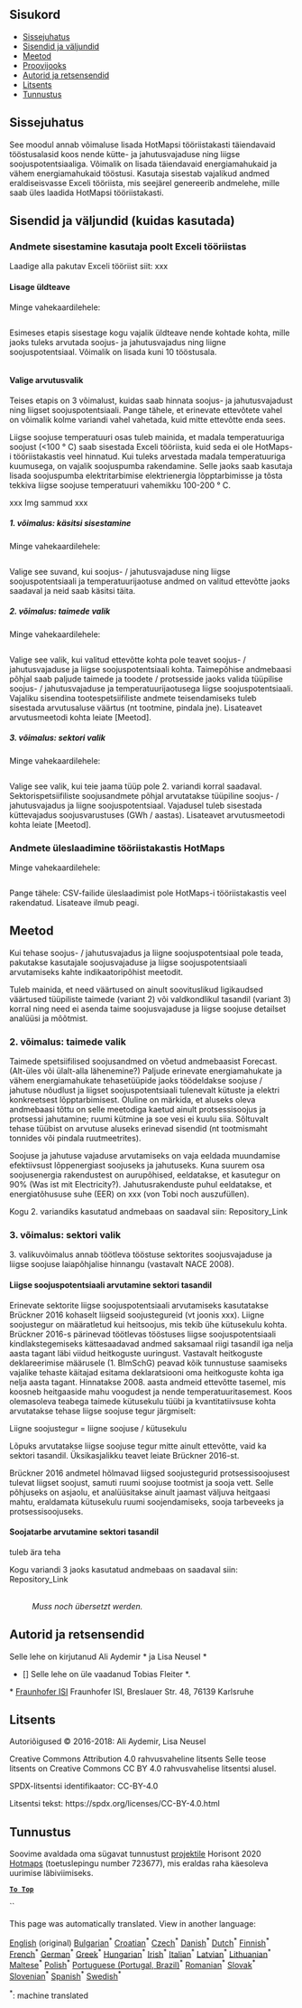 <h2> Sisukord </h2><ul><li> <a href="#introduction">Sissejuhatus</a> </li><li> <a href="#inputs-and-outputs">Sisendid ja väljundid</a> </li><li> <a href="#method">Meetod</a> </li><li> <a href="#sample-run">Proovijooks</a> </li><li> <a href="#authors-and-reviewers">Autorid ja retsensendid</a> </li><li> <a href="#license">Litsents</a> </li><li> <a href="#acknowledgement">Tunnustus</a> </li></ul><h2> Sissejuhatus </h2><p> See moodul annab võimaluse lisada HotMapsi tööriistakasti täiendavaid tööstusalasid koos nende kütte- ja jahutusvajaduse ning liigse soojuspotentsiaaliga. Võimalik on lisada täiendavaid energiamahukaid ja vähem energiamahukaid tööstusi. Kasutaja sisestab vajalikud andmed eraldiseisvasse Exceli tööriista, mis seejärel genereerib andmelehe, mille saab üles laadida HotMapsi tööriistakasti. </p><h2> Sisendid ja väljundid (kuidas kasutada) </h2><h3> Andmete sisestamine kasutaja poolt Exceli tööriistas </h3><p> Laadige alla pakutav Exceli tööriist siit: xxx </p><h4> Lisage üldteave </h4><p> Minge vahekaardilehele: <figure><img alt="" src="https://github.com/HotMaps/hotmaps_wiki/blob/master/Images/cm_add_industry_plant/General_information.PNG"/></figure></p><p> Esimeses etapis sisestage kogu vajalik üldteave nende kohtade kohta, mille jaoks tuleks arvutada soojus- ja jahutusvajadus ning liigne soojuspotentsiaal. Võimalik on lisada kuni 10 tööstusala. </p><figure><img alt="" src="https://github.com/HotMaps/hotmaps_wiki/blob/master/Images/cm_add_industry_plant/General_information_Box.PNG"/></figure><h4> Valige arvutusvalik </h4><p> Teises etapis on 3 võimalust, kuidas saab hinnata soojus- ja jahutusvajadust ning liigset soojuspotentsiaali. Pange tähele, et erinevate ettevõtete vahel on võimalik kolme variandi vahel vahetada, kuid mitte ettevõtte enda sees. </p><p> Liigse soojuse temperatuuri osas tuleb mainida, et madala temperatuuriga soojust (&lt;100 ° C) saab sisestada Exceli tööriista, kuid seda ei ole HotMaps-i tööriistakastis veel hinnatud. Kui tuleks arvestada madala temperatuuriga kuumusega, on vajalik soojuspumba rakendamine. Selle jaoks saab kasutaja lisada soojuspumba elektritarbimise elektrienergia lõpptarbimisse ja tõsta tekkiva liigse soojuse temperatuuri vahemikku 100-200 ° C. </p><p> xxx Img sammud xxx </p><h5> 1. võimalus: käsitsi sisestamine </h5><p> Minge vahekaardilehele: <figure><img alt="" src="https://github.com/HotMaps/hotmaps_wiki/blob/master/Images/cm_add_industry_plant/Option1.PNG"/></figure></p><p> Valige see suvand, kui soojus- / jahutusvajaduse ning liigse soojuspotentsiaali ja temperatuurijaotuse andmed on valitud ettevõtte jaoks saadaval ja neid saab käsitsi täita. </p><h5> 2. võimalus: taimede valik </h5><p> Minge vahekaardilehele: <figure><img alt="" src="https://github.com/HotMaps/hotmaps_wiki/blob/master/Images/cm_add_industry_plant/Option2.PNG"/></figure></p><p> Valige see valik, kui valitud ettevõtte kohta pole teavet soojus- / jahutusvajaduse ja liigse soojuspotentsiaali kohta. Taimepõhise andmebaasi põhjal saab paljude taimede ja toodete / protsesside jaoks valida tüüpilise soojus- / jahutusvajaduse ja temperatuurijaotusega liigse soojuspotentsiaali. Vajaliku sisendina tootespetsiifiliste andmete teisendamiseks tuleb sisestada arvutusaluse väärtus (nt tootmine, pindala jne). Lisateavet arvutusmeetodi kohta leiate [Meetod]. </p><h5> 3. võimalus: sektori valik </h5><p> Minge vahekaardilehele: <figure><img alt="" src="https://github.com/HotMaps/hotmaps_wiki/blob/master/Images/cm_add_industry_plant/Option3.PNG"/></figure></p><p> Valige see valik, kui teie jaama tüüp pole 2. variandi korral saadaval. Sektorispetsiifiliste soojusandmete põhjal arvutatakse tüüpiline soojus- / jahutusvajadus ja liigne soojuspotentsiaal. Vajadusel tuleb sisestada küttevajadus soojusvarustuses (GWh / aastas). Lisateavet arvutusmeetodi kohta leiate [Meetod]. </p><h3> Andmete üleslaadimine tööriistakastis HotMaps </h3><p> Minge vahekaardilehele: <figure><img alt="" src="https://github.com/HotMaps/hotmaps_wiki/blob/master/Images/cm_add_industry_plant/Data_Import.PNG"/></figure></p><p> Pange tähele: CSV-failide üleslaadimist pole HotMaps-i tööriistakastis veel rakendatud. Lisateave ilmub peagi. </p><h2> Meetod </h2><p> Kui tehase soojus- / jahutusvajadus ja liigne soojuspotentsiaal pole teada, pakutakse kasutajale soojusvajaduse ja liigse soojuspotentsiaali arvutamiseks kahte indikaatoripõhist meetodit. </p><p> Tuleb mainida, et need väärtused on ainult soovituslikud ligikaudsed väärtused tüüpiliste taimede (variant 2) või valdkondlikul tasandil (variant 3) korral ning need ei asenda taime soojusvajaduse ja liigse soojuse detailset analüüsi ja mõõtmist. </p><h3> 2. võimalus: taimede valik </h3><p> Taimede spetsiifilised soojusandmed on võetud andmebaasist Forecast. (Alt-üles või ülalt-alla lähenemine?) Paljude erinevate energiamahukate ja vähem energiamahukate tehasetüüpide jaoks töödeldakse soojuse / jahutuse nõudlust ja liigset soojuspotentsiaali tulenevalt kütuste ja elektri konkreetsest lõpptarbimisest. Oluline on märkida, et aluseks oleva andmebaasi tõttu on selle meetodiga kaetud ainult protsessisoojus ja protsessi jahutamine; ruumi kütmine ja soe vesi ei kuulu siia. Sõltuvalt tehase tüübist on arvutuse aluseks erinevad sisendid (nt tootmismaht tonnides või pindala ruutmeetrites). </p><p> Soojuse ja jahutuse vajaduse arvutamiseks on vaja eeldada muundamise efektiivsust lõppenergiast soojuseks ja jahutuseks. Kuna suurem osa soojusenergia rakendustest on aurupõhised, eeldatakse, et kasutegur on 90% (Was ist mit Electricity?). Jahutusrakenduste puhul eeldatakse, et energiatõhususe suhe (EER) on xxx (von Tobi noch auszufüllen). </p><p> Kogu 2. variandiks kasutatud andmebaas on saadaval siin: Repository_Link </p><h3> 3. võimalus: sektori valik </h3><p> 3. valikuvõimalus annab töötleva tööstuse sektorites soojusvajaduse ja liigse soojuse laiapõhjalise hinnangu (vastavalt NACE 2008). </p><h4> Liigse soojuspotentsiaali arvutamine sektori tasandil </h4><p> Erinevate sektorite liigse soojuspotentsiaali arvutamiseks kasutatakse Brückner 2016 kohaselt liigseid soojustegureid (vt joonis xxx). Liigne soojustegur on määratletud kui heitsoojus, mis tekib ühe kütusekulu kohta. Brückner 2016-s pärinevad töötlevas tööstuses liigse soojuspotentsiaali kindlakstegemiseks kättesaadavad andmed saksamaal riigi tasandil iga nelja aasta tagant läbi viidud heitkoguste uuringust. Vastavalt heitkoguste deklareerimise määrusele (1. BImSchG) peavad kõik tunnustuse saamiseks vajalike tehaste käitajad esitama deklaratsiooni oma heitkoguste kohta iga nelja aasta tagant. Hinnatakse 2008. aasta andmeid ettevõtte tasemel, mis koosneb heitgaaside mahu voogudest ja nende temperatuuritasemest. Koos olemasoleva teabega taimede kütusekulu tüübi ja kvantitatiivsuse kohta arvutatakse tehase liigse soojuse tegur järgmiselt: </p><p> Liigne soojustegur = liigne soojuse / kütusekulu </p><p> Lõpuks arvutatakse liigse soojuse tegur mitte ainult ettevõtte, vaid ka sektori tasandil. Üksikasjalikku teavet leiate Brückner 2016-st. </p><p> Brückner 2016 andmetel hõlmavad liigsed soojustegurid protsessisoojusest tulevat liigset soojust, samuti ruumi soojuse tootmist ja sooja vett. Selle põhjuseks on asjaolu, et analüüsitakse ainult jaamast väljuva heitgaasi mahtu, eraldamata kütusekulu ruumi soojendamiseks, sooja tarbeveeks ja protsessisoojuseks. </p><h4> Soojatarbe arvutamine sektori tasandil </h4><p> tuleb ära teha </p><p> Kogu variandi 3 jaoks kasutatud andmebaas on saadaval siin: Repository_Link </p><figure><img alt="" src="https://github.com/HotMaps/hotmaps_wiki/blob/master/Images/cm_add_industry_plant/Factors.PNG"/><figcaption> <i><br/> Muss noch übersetzt werden.</i> </figcaption></figure><h2> Autorid ja retsensendid </h2><p> Selle lehe on kirjutanud Ali Aydemir * ja Lisa Neusel * </p><ul><li> [] Selle lehe on üle vaadanud Tobias Fleiter *. </li></ul><p> * <a href="https://isi.fraunhofer.de/">Fraunhofer ISI</a> Fraunhofer ISI, Breslauer Str. 48, 76139 Karlsruhe </p><h2> Litsents </h2><p> Autoriõigused © 2016-2018: Ali Aydemir, Lisa Neusel </p><p> Creative Commons Attribution 4.0 rahvusvaheline litsents Selle teose litsents on Creative Commons CC BY 4.0 rahvusvahelise litsentsi alusel. </p><p> SPDX-litsentsi identifikaator: CC-BY-4.0 </p><p> Litsentsi tekst: https://spdx.org/licenses/CC-BY-4.0.html </p><h2> Tunnustus </h2><p> Soovime avaldada oma sügavat tunnustust <a href="https://www.hotmaps-project.eu">projektile</a> Horisont 2020 <a href="https://www.hotmaps-project.eu">Hotmaps</a> (toetuslepingu number 723677), mis eraldas raha käesoleva uurimise läbiviimiseks. </p><p><ins> <code><strong><a href="#table-of-contents">To Top</a></strong></code> </ins> </p><p> `` </p>

This page was automatically translated. View in another language:

[English](../en/CM-Add-industry-plant.md) (original) [Bulgarian](../bg/CM-Add-industry-plant.md)<sup>\*</sup> [Croatian](../hr/CM-Add-industry-plant.md)<sup>\*</sup> [Czech](../cs/CM-Add-industry-plant.md)<sup>\*</sup> [Danish](../da/CM-Add-industry-plant.md)<sup>\*</sup> [Dutch](../nl/CM-Add-industry-plant.md)<sup>\*</sup>  [Finnish](../fi/CM-Add-industry-plant.md)<sup>\*</sup> [French](../fr/CM-Add-industry-plant.md)<sup>\*</sup> [German](../de/CM-Add-industry-plant.md)<sup>\*</sup> [Greek](../el/CM-Add-industry-plant.md)<sup>\*</sup> [Hungarian](../hu/CM-Add-industry-plant.md)<sup>\*</sup> [Irish](../ga/CM-Add-industry-plant.md)<sup>\*</sup> [Italian](../it/CM-Add-industry-plant.md)<sup>\*</sup> [Latvian](../lv/CM-Add-industry-plant.md)<sup>\*</sup> [Lithuanian](../lt/CM-Add-industry-plant.md)<sup>\*</sup> [Maltese](../mt/CM-Add-industry-plant.md)<sup>\*</sup> [Polish](../pl/CM-Add-industry-plant.md)<sup>\*</sup> [Portuguese (Portugal, Brazil)](../pt/CM-Add-industry-plant.md)<sup>\*</sup> [Romanian](../ro/CM-Add-industry-plant.md)<sup>\*</sup> [Slovak](../sk/CM-Add-industry-plant.md)<sup>\*</sup> [Slovenian](../sl/CM-Add-industry-plant.md)<sup>\*</sup> [Spanish](../es/CM-Add-industry-plant.md)<sup>\*</sup> [Swedish](../sv/CM-Add-industry-plant.md)<sup>\*</sup> 

<sup>\*</sup>: machine translated
